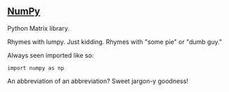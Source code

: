 ## [NumPy](#numpy)

Python Matrix library.

Rhymes with lumpy. Just kidding. Rhymes with "some pie" or "dumb guy."

Always seen imported like so:

`import numpy as np`

An abbreviation of an abbreviation? Sweet jargon-y goodness!